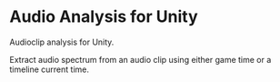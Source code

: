 # Audio Analysis for Unity
Audioclip analysis for Unity.

Extract audio spectrum from an audio clip using either game time or a timeline current time.
